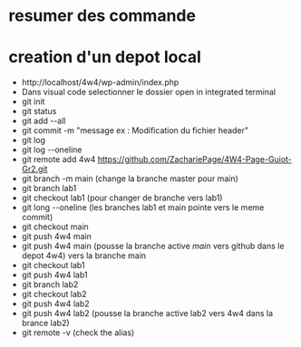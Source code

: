 # resumer des commande
# creation d'un depot local
- http://localhost/4w4/wp-admin/index.php
- Dans visual code selectionner le dossier open in integrated terminal
- git init
- git status
- git add --all
- git commit -m "message ex : Modification du fichier header"
- git log
- git log --oneline
- git remote add 4w4 https://github.com/ZachariePage/4W4-Page-Guiot-Gr2.git
- git branch -m main  (change la branche master pour main)
- git branch lab1
- git checkout lab1 (pour changer de branche vers lab1)
- git long --oneline (les branches lab1 et main pointe vers le meme commit)
- git checkout main
- git push 4w4 main
- git push 4w4 main (pousse la branche active *main* vers github dans le depot 4w4)
vers la branche main
- git checkout lab1
- git push 4w4 lab1
- git branch lab2
- git checkout lab2
- git push 4w4 lab2
- git push 4w4 lab2 (pousse la branche active lab2 vers 4w4 dans la brance lab2)
- git remote -v (check the alias)